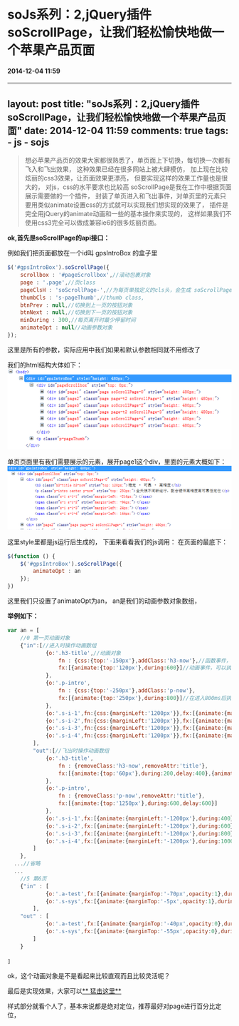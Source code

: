 # soJs系列：2,jQuery插件soScrollPage，让我们轻松愉快地做一个苹果产品页面
#### 2014-12-04 11:59
---
layout: post
title: "soJs系列：2,jQuery插件soScrollPage，让我们轻松愉快地做一个苹果产品页面"
date: 2014-12-04 11:59
comments: true
tags:
	- js
	- sojs
---

> 想必苹果产品页的效果大家都很熟悉了，单页面上下切换，每切换一次都有飞入和飞出效果，
> 这种效果已经在很多网站上被大肆模仿，
> 加上现在比较炫丽的css3效果，让页面效果更漂亮，
> 但要实现这样的效果工作量也是很大的，
> 对js，css的水平要求也比较高
> soScrollPage是我在工作中根据页面展示需要做的一个插件，
> 封装了单页进入和飞出事件，对单页里的元素只要用类似animate设置css的方式就可以实现我们想实现的效果了，
> 插件是完全用jQuery的animate动画和一些的基本操作来实现的，
> 这样如果我们不使用css3完全可以做成兼容ie6的很多炫丽页面。

**ok,首先是soScrollPage的api接口：**

例如我们把页面都放在一个id叫 gpsIntroBox 的盒子里

```javascript
$('#gpsIntroBox').soScrollPage({
	scrollbox : '#pageScrollbox',//滚动包裹对象
	page : '.page',//页class
	pageClsH : 'soScrollPage-',//为每页单独定义的cls头，会生成 soScrollPage-0 , soScrollPage-1 这样的class，方便每页dom查找，如无冲突，一般不用修改
	thumbCls : 's-pageThumb',//thumb class,
	btnPrev : null,//切换到上一页的按钮对象
	btnNext : null,//切换到下一页的按钮对象
	minDuring : 300,//每页离开时最少停留时间
	animateOpt : null//动画参数对象
});
```

这里是所有的参数，实际应用中我们如果和默认参数相同就不用修改了

我们的html结构大体如下：
![](/images/soscrollpage-1.png)

单页页面里有我们需要展示的元素，展开page1这个div，里面的元素大概如下：
![](/images/soscrollpage-2.png)

这里style里都是js运行后生成的，
下面来看看我们的js调用：
在页面的最底下：

```javascript
$(function () {
	$('#gpsIntroBox').soScrollPage({
		animateOpt : an
	});
})
```

这里我们只设置了animateOpt为an，
an是我们的动画参数对象数组，

**举例如下：**

```javascript
var an = [
	//0 第一页动画对象
	{"in":[//进入时操作动画数组
			{o:'.h3-title',//动画对象
				fn : {css:{top:'-150px'},addClass:'h3-now'},//函数事件，可以执行css、addClass、removeClass、removeAttr等jQuery默认支持的属性操作事件,
				fx:[{animate:{top:'120px'},during:600}]//动画事件，可以执行animate，另外可以设置delay时间
			},
			{o:'.p-intro',
				fn : {css:{top:'-250px'},addClass:'p-now'},
				fx:[{animate:{top:'250px'},during:800}]//在进入800ms后执行
			},
			{o:'.s-i-1',fn:{css:{marginLeft:'1200px'}},fx:[{animate:{marginLeft:'-216px'},during:400,delay:400}]},//在进入400ms后执行
			{o:'.s-i-2',fn:{css:{marginLeft:'1200px'}},fx:[{animate:{marginLeft:'-96px'},during:600,delay:400}]},
			{o:'.s-i-3',fn:{css:{marginLeft:'1200px'}},fx:[{animate:{marginLeft:'24px'},during:800,delay:400}]},
			{o:'.s-i-4',fn:{css:{marginLeft:'1200px'}},fx:[{animate:{marginLeft:'144px'},during:1000,delay:400}]}
		],
		"out":[//飞出时操作动画数组
			{o:'.h3-title',
				fn : {removeClass:'h3-now',removeAttr:'title'},
				fx:[{animate:{top:'60px'},during:200,delay:400},{animate:{top:'1220px'},during:700}]
			},
			{o:'.p-intro',
				fn : {removeClass:'p-now',removeAttr:'title'},
				fx:[{animate:{top:'1250px'},during:600,delay:600}]
			},
			{o:'.s-i-1',fx:[{animate:{marginLeft:'-1200px'},during:400}]},
			{o:'.s-i-2',fx:[{animate:{marginLeft:'-1200px'},during:600}]},
			{o:'.s-i-3',fx:[{animate:{marginLeft:'-1200px'},during:800}]},
			{o:'.s-i-4',fx:[{animate:{marginLeft:'-1200px'},during:1000}]}
		]
	},
  ...//省略
  ...
	//5 第6页
	{"in" : [
			{o:'.a-test',fx:[{animate:{marginTop:'-70px',opacity:1},during:600}]},
			{o:'.s-sys',fx:[{animate:{marginTop:'-5px',opacity:1},during:1000}]}
		],
	"out" : [
			{o:'.a-test',fx:[{animate:{marginTop:'-40px',opacity:0},during:900}]},
			{o:'.s-sys',fx:[{animate:{marginTop:'-55px',opacity:0},during:600}]}
		]
	}

]
```

ok，这个动画对象是不是看起来比较直观而且比较灵活呢？

最后是实现效果，大家可以[** 猛击这里**](/my/soScrollPage/index.html)

样式部分就看个人了，基本来说都是绝对定位，推荐最好对page进行百分比定位，